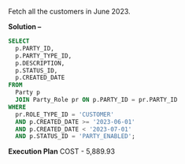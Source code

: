 Fetch all the customers in June 2023.

**Solution –**
```sql
SELECT 
  p.PARTY_ID, 
  p.PARTY_TYPE_ID, 
  p.DESCRIPTION, 
  p.STATUS_ID, 
  p.CREATED_DATE 
FROM 
  Party p 
  JOIN Party_Role pr ON p.PARTY_ID = pr.PARTY_ID 
WHERE 
  pr.ROLE_TYPE_ID = 'CUSTOMER' 
  AND p.CREATED_DATE >= '2023-06-01' 
  AND p.CREATED_DATE < '2023-07-01' 
  AND p.STATUS_ID = 'PARTY_ENABLED';
```

**Execution Plan**
COST - 5,889.93
